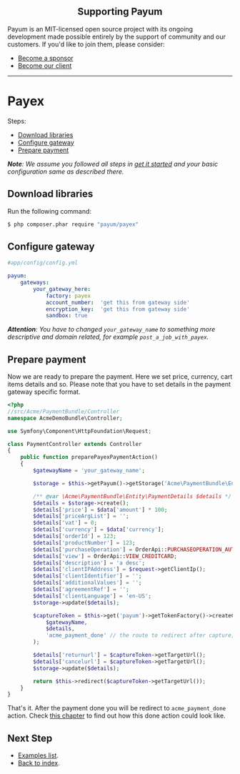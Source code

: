 <h2 align="center">Supporting Payum</h2>

Payum is an MIT-licensed open source project with its ongoing development made possible entirely by the support of community and our customers. If you'd like to join them, please consider:

- [Become a sponsor](https://www.patreon.com/makasim)
- [Become our client](http://forma-pro.com/)

---

# Payex

Steps:

* [Download libraries](#download-libraries)
* [Configure gateway](#configure-context)
* [Prepare payment](#prepare-payment)

_**Note**: We assume you followed all steps in [get it started](../get-it-started.md) and your basic configuration same as described there._

## Download libraries

Run the following command:

```bash
$ php composer.phar require "payum/payex"
```

## Configure gateway

```yaml
#app/config/config.yml

payum:
    gateways:
        your_gateway_here:
            factory: payex
            account_number:  'get this from gateway side'
            encryption_key:  'get this from gateway side'
            sandbox: true
```

_**Attention**: You have to changed `your_gateway_name` to something more descriptive and domain related, for example `post_a_job_with_payex`._

## Prepare payment

Now we are ready to prepare the payment. Here we set price, currency, cart items details and so.
Please note that you have to set details in the payment gateway specific format.

```php
<?php
//src/Acme/PaymentBundle/Controller
namespace AcmeDemoBundle\Controller;

use Symfony\Component\HttpFoundation\Request;

class PaymentController extends Controller
{
    public function preparePayexPaymentAction()
    {
        $gatewayName = 'your_gateway_name';

        $storage = $this->getPayum()->getStorage('Acme\PaymentBundle\Entity\PaymentDetails');

        /** @var \Acme\PaymentBundle\Entity\PaymentDetails $details */
        $details = $storage->create();
        $details['price'] = $data['amount'] * 100;
        $details['priceArgList'] = '';
        $details['vat'] = 0;
        $details['currency'] = $data['currency'];
        $details['orderId'] = 123;
        $details['productNumber'] = 123;
        $details['purchaseOperation'] = OrderApi::PURCHASEOPERATION_AUTHORIZATION;
        $details['view'] = OrderApi::VIEW_CREDITCARD;
        $details['description'] = 'a desc';
        $details['clientIPAddress'] = $request->getClientIp();
        $details['clientIdentifier'] = '';
        $details['additionalValues'] = '';
        $details['agreementRef'] = '';
        $details['clientLanguage'] = 'en-US';
        $storage->update($details);

        $captureToken = $this->get('payum')->getTokenFactory()->createCaptureToken(
            $gatewayName,
            $details,
            'acme_payment_done' // the route to redirect after capture;
        );

        $details['returnurl'] = $captureToken->getTargetUrl();
        $details['cancelurl'] = $captureToken->getTargetUrl();
        $storage->update($details);

        return $this->redirect($captureToken->getTargetUrl());
    }
}
```

That's it. After the payment done you will be redirect to `acme_payment_done` action.
Check [this chapter](../purchase-done-action.md) to find out how this done action could look like.

## Next Step

* [Examples list](../custom-purchase-examples.md).
* [Back to index](../../index.md).
